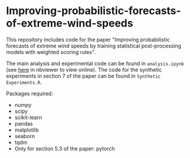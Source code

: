 # Improving-probabilistic-forecasts-of-extreme-wind-speeds

This repository includes code for the paper "Improving probabilistic forecasts of extreme wind speeds by training statistical post-processing models with weighted scoring rules".

The main analysis and experimental code can be found in `analysis.ipynb` (see [here](https://nbviewer.org/github/jakobwes/Improving-probabilistic-forecasts-of-extreme-wind-speeds/blob/main/analysis.ipynb) in nbviewer to view online). The code for the synthetic experiments in section 7 of the paper can be found in `Synthetic Experiments.R`. 

Packages required:
- numpy
- scipy
- scikit-learn
- pandas
- matplotlib
- seaborn
- tqdm
- Only for section 5.3 of the paper: pytorch
